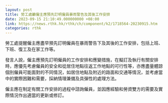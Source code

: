 ```yaml
---
layout: post
title: 勞工處籲僱主應預先訂明僱員暴雨警告及其後工作安排
date: 2023-09-15 21:10:49.000000000 +08:00
link: https://news.rthk.hk/rthk/ch/component/k2/1718564-20230915.htm
categories: rthk
---
```


勞工處提醒僱主應盡早預先訂明僱員在暴雨警告下及其後的工作安排，包括上班、下班、復工及在家工作等。
 
發言人說，僱主應預先訂明僱員的工作安排和應變措施，在擬訂及執行有關安排時，應優先考慮僱員的安全和從居住地點往返工作地點的可行性等，亦應盡量體諒個別僱員可能面對的不同情況，如居住地點及附近的路面和交通等情況，並考慮當中的實際困難和需要，採納情理兼備及具彈性的處理方法。

僱主應在制定有關工作安排的過程中諮詢僱員，並因應經驗和勞資雙方的需要及實際情況作出適當的更新或修訂。
